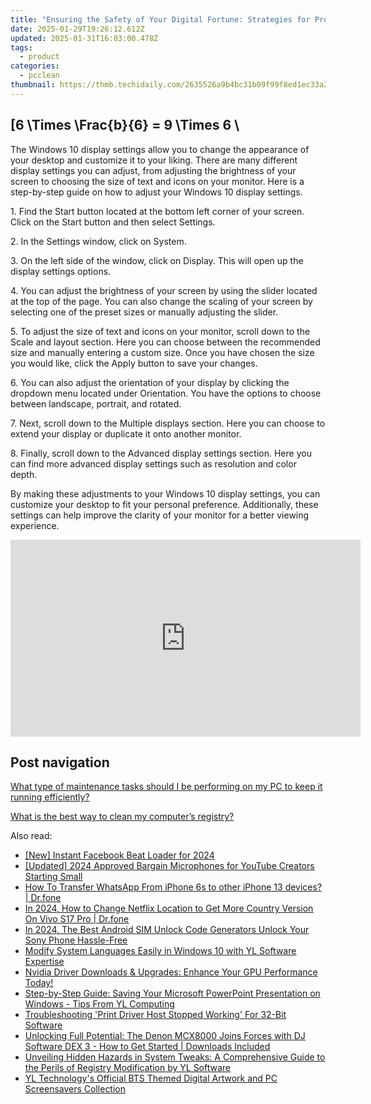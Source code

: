 ```yaml
---
title: "Ensuring the Safety of Your Digital Fortune: Strategies for Protecting Cryptocurrency Investments with YL Solutions"
date: 2025-01-29T19:26:12.612Z
updated: 2025-01-31T16:03:00.478Z
tags:
  - product
categories:
  - pcclean
thumbnail: https://thmb.techidaily.com/2635526a9b4bc31b09f99f8ed1ec33a28f3bd1734d6693f161ca45fe2a6deac2.jpg
---
```


## \[6 \Times \Frac{b}{6} = 9 \Times 6 \

The Windows 10 display settings allow you to change the appearance of your desktop and customize it to your liking. There are many different display settings you can adjust, from adjusting the brightness of your screen to choosing the size of text and icons on your monitor. Here is a step-by-step guide on how to adjust your Windows 10 display settings. 

1\. Find the Start button located at the bottom left corner of your screen. Click on the Start button and then select Settings.

2\. In the Settings window, click on System.

3\. On the left side of the window, click on Display. This will open up the display settings options. 

4\. You can adjust the brightness of your screen by using the slider located at the top of the page. You can also change the scaling of your screen by selecting one of the preset sizes or manually adjusting the slider.

5\. To adjust the size of text and icons on your monitor, scroll down to the Scale and layout section. Here you can choose between the recommended size and manually entering a custom size. Once you have chosen the size you would like, click the Apply button to save your changes.

6\. You can also adjust the orientation of your display by clicking the dropdown menu located under Orientation. You have the options to choose between landscape, portrait, and rotated.

7\. Next, scroll down to the Multiple displays section. Here you can choose to extend your display or duplicate it onto another monitor.

8\. Finally, scroll down to the Advanced display settings section. Here you can find more advanced display settings such as resolution and color depth. 

By making these adjustments to your Windows 10 display settings, you can customize your desktop to fit your personal preference. Additionally, these settings can help improve the clarity of your monitor for a better viewing experience.

<!-- affiliate ads begin -->
<iframe width="560" height="315" src="https://www.youtube.com/embed/gkdZ3A1mock?si=2zeR5GtTU2VujM_w" title="YouTube video player" frameborder="0" allow="accelerometer; autoplay; clipboard-write; encrypted-media; gyroscope; picture-in-picture; web-share" referrerpolicy="strict-origin-when-cross-origin" allowfullscreen></iframe>
<!-- affiliate ads end -->

## Post navigation

[What type of maintenance tasks should I be performing on my PC to keep it running efficiently?](https://tools.techidaily.com/pcclean/products/)

[What is the best way to clean my computer’s registry?](https://tools.techidaily.com/pcclean/products/)

<ins class="adsbygoogle"
     style="display:block"
     data-ad-format="autorelaxed"
     data-ad-client="ca-pub-7571918770474297"
     data-ad-slot="1223367746"></ins>

<ins class="adsbygoogle"
     style="display:block"
     data-ad-client="ca-pub-7571918770474297"
     data-ad-slot="8358498916"
     data-ad-format="auto"
     data-full-width-responsive="true"></ins>

<span class="atpl-alsoreadstyle">Also read:</span>
<div><ul>
<li><a href="https://facebook-video-files.techidaily.com/new-instant-facebook-beat-loader-for-2024/"><u>[New] Instant Facebook Beat Loader for 2024</u></a></li>
<li><a href="https://youtube-blog.techidaily.com/ed-2024-approved-bargain-microphones-for-youtube-creators-starting-small/"><u>[Updated] 2024 Approved Bargain Microphones for YouTube Creators Starting Small</u></a></li>
<li><a href="https://review-topics.techidaily.com/how-to-transfer-whatsapp-from-iphone-6s-to-other-iphone-13-devices-drfone-by-drfone-transfer-whatsapp-from-ios-transfer-whatsapp-from-ios/"><u>How To Transfer WhatsApp From iPhone 6s to other iPhone 13 devices? | Dr.fone</u></a></li>
<li><a href="https://review-topics.techidaily.com/in-2024-how-to-change-netflix-location-to-get-more-country-version-on-vivo-s17-pro-drfone-by-drfone-virtual-android/"><u>In 2024, How to Change Netflix Location to Get More Country Version On Vivo S17 Pro | Dr.fone</u></a></li>
<li><a href="https://sim-unlock.techidaily.com/in-2024-the-best-android-sim-unlock-code-generators-unlock-your-sony-phone-hassle-free-by-drfone-android/"><u>In 2024, The Best Android SIM Unlock Code Generators Unlock Your Sony Phone Hassle-Free</u></a></li>
<li><a href="https://discover-bits.techidaily.com/modify-system-languages-easily-in-windows-10-with-yl-software-expertise/"><u>Modify System Languages Easily in Windows 10 with YL Software Expertise</u></a></li>
<li><a href="https://hardware-updates.techidaily.com/1722970730524-nvidia-driver-downloads-and-upgrades-enhance-your-gpu-performance-today/"><u>Nvidia Driver Downloads & Upgrades: Enhance Your GPU Performance Today!</u></a></li>
<li><a href="https://discover-bits.techidaily.com/step-by-step-guide-saving-your-microsoft-powerpoint-presentation-on-windows-tips-from-yl-computing/"><u>Step-by-Step Guide: Saving Your Microsoft PowerPoint Presentation on Windows - Tips From YL Computing</u></a></li>
<li><a href="https://common-error.techidaily.com/troubleshooting-print-driver-host-stopped-working-for-32-bit-software/"><u>Troubleshooting 'Print Driver Host Stopped Working' For 32-Bit Software</u></a></li>
<li><a href="https://discover-bits.techidaily.com/unlocking-full-potential-the-denon-mcx8000-joins-forces-with-dj-software-dex-3-how-to-get-started-downloads-included/"><u>Unlocking Full Potential: The Denon MCX8000 Joins Forces with DJ Software DEX 3 - How to Get Started | Downloads Included</u></a></li>
<li><a href="https://discover-bits.techidaily.com/unveiling-hidden-hazards-in-system-tweaks-a-comprehensive-guide-to-the-perils-of-registry-modification-by-yl-software/"><u>Unveiling Hidden Hazards in System Tweaks: A Comprehensive Guide to the Perils of Registry Modification by YL Software</u></a></li>
<li><a href="https://discover-bits.techidaily.com/yl-technologys-official-bts-themed-digital-artwork-and-pc-screensavers-collection/"><u>YL Technology's Official BTS Themed Digital Artwork and PC Screensavers Collection</u></a></li>
</ul></div>

